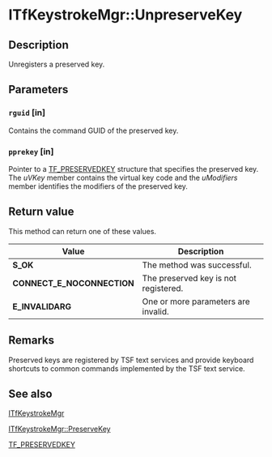 # ITfKeystrokeMgr::UnpreserveKey

## Description

Unregisters a preserved key.

## Parameters

### `rguid` [in]

Contains the command GUID of the preserved key.

### `pprekey` [in]

Pointer to a [TF_PRESERVEDKEY](https://learn.microsoft.com/windows/desktop/api/msctf/ns-msctf-tf_preservedkey) structure that specifies the preserved key. The *uVKey* member contains the virtual key code and the *uModifiers* member identifies the modifiers of the preserved key.

## Return value

This method can return one of these values.

| Value | Description |
| --- | --- |
| **S_OK** | The method was successful. |
| **CONNECT_E_NOCONNECTION** | The preserved key is not registered. |
| **E_INVALIDARG** | One or more parameters are invalid. |

## Remarks

Preserved keys are registered by TSF text services and provide keyboard shortcuts to common commands implemented by the TSF text service.

## See also

[ITfKeystrokeMgr](https://learn.microsoft.com/windows/desktop/api/msctf/nn-msctf-itfkeystrokemgr)

[ITfKeystrokeMgr::PreserveKey](https://learn.microsoft.com/windows/desktop/api/msctf/nf-msctf-itfkeystrokemgr-preservekey)

[TF_PRESERVEDKEY](https://learn.microsoft.com/windows/desktop/api/msctf/ns-msctf-tf_preservedkey)